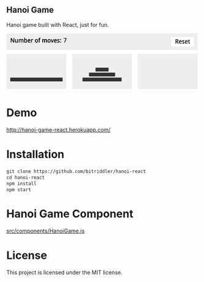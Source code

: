 Hanoi Game
-----
Hanoi game built with React, just for fun.

<img src="/public/screenshot.png" width="600px">

# Demo
http://hanoi-game-react.herokuapp.com/

# Installation
```
git clone https://github.com/bitriddler/hanoi-react
cd hanoi-react
npm install
npm start
```

# Hanoi Game Component
[src/components/HanoiGame.js](/src/components/HanoiGame.js)

# License
This project is licensed under the MIT license.
